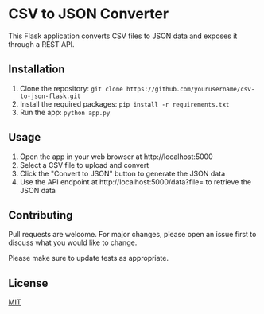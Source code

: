 # CSV to JSON Converter

This Flask application converts CSV files to JSON data and exposes it through a REST API.

## Installation

1. Clone the repository: `git clone https://github.com/yourusername/csv-to-json-flask.git`
2. Install the required packages: `pip install -r requirements.txt`
3. Run the app: `python app.py`

## Usage

1. Open the app in your web browser at http://localhost:5000
2. Select a CSV file to upload and convert
3. Click the "Convert to JSON" button to generate the JSON data
4. Use the API endpoint at http://localhost:5000/data?file=<filename> to retrieve the JSON data

## Contributing

Pull requests are welcome. For major changes, please open an issue first to discuss what you would like to change.

Please make sure to update tests as appropriate.

## License

[MIT](https://choosealicense.com/licenses/mit/)
